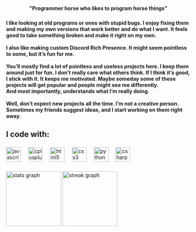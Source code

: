 <h4 align="center">"Programmer horse who likes to program horse things"</h4>

###

<h4 align="left">I like looking at old programs or ones with stupid bugs. I enjoy fixing them and making my own versions that work better and do what I want. It feels good to take something broken and make it right on my own.<br><br>I also like making custom Discord Rich Presence. It might seem pointless to some, but it’s fun for me.<br><br>You’ll mostly find a lot of pointless and useless projects here. I keep them around just for fun. I don’t really care what others think. If I think it’s good, I stick with it. It keeps me motivated. Maybe someday some of these projects will get popular and people might see me differently.<br>And most importantly, understands what I’m really doing.<br><br>Well, don’t expect new projects all the time. I’m not a creative person. Sometimes my friends suggest ideas, and I start working on them right away.</h4>

###

<h2 align="left">I code with:</h2>

###

<div align="left">
  <img src="https://cdn.jsdelivr.net/gh/devicons/devicon/icons/javascript/javascript-original.svg" height="40" alt="javascript logo"  />
  <img width="12" />
  <img src="https://cdn.jsdelivr.net/gh/devicons/devicon/icons/cplusplus/cplusplus-original.svg" height="40" alt="cplusplus logo"  />
  <img width="12" />
  <img src="https://cdn.jsdelivr.net/gh/devicons/devicon/icons/html5/html5-original.svg" height="40" alt="html5 logo"  />
  <img width="12" />
  <img src="https://cdn.jsdelivr.net/gh/devicons/devicon/icons/css3/css3-original.svg" height="40" alt="css3 logo"  />
  <img width="12" />
  <img src="https://cdn.jsdelivr.net/gh/devicons/devicon/icons/python/python-original.svg" height="40" alt="python logo"  />
  <img width="12" />
  <img src="https://cdn.jsdelivr.net/gh/devicons/devicon/icons/csharp/csharp-original.svg" height="40" alt="csharp logo"  />
</div>

###

<div align="left">
  <img src="https://github-readme-stats.vercel.app/api?username=Mayo525&hide_title=false&hide_rank=false&show_icons=true&include_all_commits=true&count_private=true&disable_animations=false&theme=dracula&locale=en&hide_border=false&order=1" height="150" alt="stats graph"  />
  <img src="https://streak-stats.demolab.com?user=Mayo525&locale=en&mode=weekly&theme=dracula&hide_border=false&border_radius=6&order=3" height="150" alt="streak graph"  />
</div>

###
